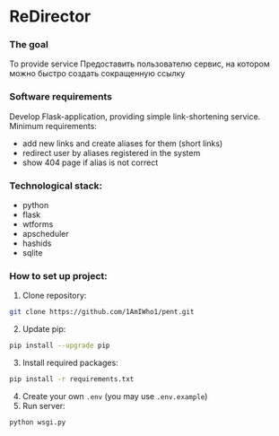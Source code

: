 # ReDirector

### The goal
To provide service 
Предоставить пользователю сервис, на котором можно быстро создать сокращенную ссылку

### Software requirements
Develop Flask-application, providing simple link-shortening service. Minimum requirements:

- add new links and create aliases for them (short links)
- redirect user by aliases registered in the system
- show 404 page if alias is not correct

### Technological stack:
- python
- flask
- wtforms
- apscheduler
- hashids
- sqlite

### How to set up project:
1. Clone repository:
```bash
git clone https://github.com/1AmIWho1/pent.git
```
2. Update pip: 
```bash
pip install --upgrade pip
```
3. Install required packages: 
```bash
pip install -r requirements.txt
```
4. Create your own `.env` (you may use `.env.example`)
5. Run server:
```bash
python wsgi.py
```
